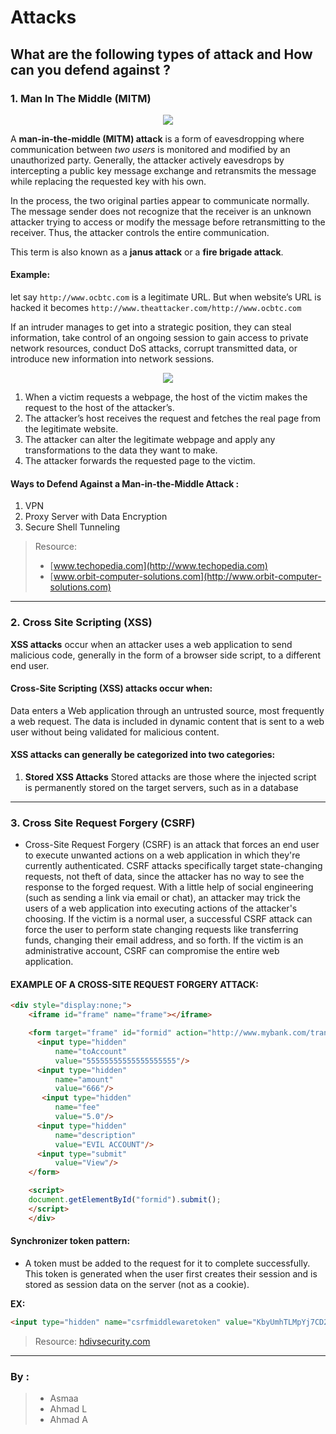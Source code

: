 # Attacks


## What are the following types of attack and How can you defend against ?

### 1. Man In The Middle (MITM)

<p align="center">
<img src="http://1kam1.com/wp-content/uploads/2017/03/man-in-the-middle-mitm.jpg">
</p>

A **man-in-the-middle (MITM) attack** is a form of eavesdropping where communication between _two_ _users_ is monitored and modified by an unauthorized party. Generally, the attacker actively eavesdrops by intercepting a public key message exchange and retransmits the message while replacing the requested key with his own.

In the process, the two original parties appear to communicate normally. The message sender does not recognize that the receiver is an unknown attacker trying to access or modify the message before retransmitting to the receiver. Thus, the attacker controls the entire communication.

This term is also known as a **janus attack** or a **fire brigade attack**.

#### Example:
let say `http://www.ocbtc.com`  is a legitimate URL. But when website’s URL is hacked it becomes `http://www.theattacker.com/http://www.ocbtc.com`

If an intruder manages to get into a strategic position, they can steal information, take control of an ongoing session to gain access to private network resources, conduct DoS attacks, corrupt transmitted data, or introduce new information into network sessions.

<p align="center">
<img src="http://orbit-computer-solutions.com/wp-content/uploads/2015/10/Man-in-the-middle-attacks.jpg">
</p>

1. When a victim requests a webpage, the host of the victim makes the request to the host of the attacker’s.
2. The attacker’s host receives the request and fetches the real page from the legitimate website.
3. The attacker can alter the legitimate webpage and apply any transformations to the data they want to make.
4. The attacker forwards the requested page to the victim.


#### Ways to Defend Against a Man-in-the-Middle Attack :
1. VPN
2. Proxy Server with Data Encryption
3. Secure Shell Tunneling

> Resource: 
> * [www.techopedia.com](http://www.techopedia.com)
> * [www.orbit-computer-solutions.com](http://www.orbit-computer-solutions.com)

---

### 2. Cross Site Scripting (XSS)
**XSS attacks** occur when an attacker uses a web application to send malicious code, generally in the form of a browser side script, to a different end user.

#### Cross-Site Scripting (XSS) attacks occur when:

Data enters a Web application through an untrusted source, most frequently a web request.
The data is included in dynamic content that is sent to a web user without being validated for malicious content.

#### XSS attacks can generally be categorized into two categories:
1. **Stored XSS Attacks**
Stored attacks are those where the injected script is permanently stored on the target servers, such as in a database

---

### 3. Cross Site Request Forgery (CSRF)

* Cross-Site Request Forgery (CSRF) is an attack that forces an end user to execute unwanted actions on a web application in which they're currently authenticated. CSRF attacks specifically target state-changing requests, not theft of data, since the attacker has no way to see the response to the forged request. With a little help of social engineering (such as sending a link via email or chat), an attacker may trick the users of a web application into executing actions of the attacker's choosing. If the victim is a normal user, a successful CSRF attack can force the user to perform state changing requests like transferring funds, changing their email address, and so forth. If the victim is an administrative account, CSRF can compromise the entire web application.

#### EXAMPLE OF A CROSS-SITE REQUEST FORGERY ATTACK:
```html
<div style="display:none;">
    <iframe id="frame" name="frame"></iframe>

    <form target="frame" id="formid" action="http://www.mybank.com/transfer" method="post">
      <input type="hidden"
          name="toAccount"
          value="55555555555555555555"/>
      <input type="hidden"
          name="amount"
          value="666"/>
       <input type="hidden"
          name="fee"
          value="5.0"/>
      <input type="hidden"
          name="description"
          value="EVIL ACCOUNT"/>
      <input type="submit"
          value="View"/>
    </form>

    <script>
    document.getElementById("formid").submit();
    </script>
    </div>
```
#### Synchronizer token pattern:

* A token must be added to the request for it to complete successfully. This token is generated when the user first creates their session and is stored as session data on the server (not as a cookie).

**EX:**
```html
<input type="hidden" name="csrfmiddlewaretoken" value="KbyUmhTLMpYj7CD2di7JKP1P3qmLlkPt" />
```
> Resource: [hdivsecurity.com](hdivsecurity.com)

---



### By :
> * Asmaa 
> * Ahmad L 
> * Ahmad A

